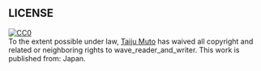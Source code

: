 ## LICENSE

<p xmlns:dct="http://purl.org/dc/terms/" xmlns:vcard="http://www.w3.org/2001/vcard-rdf/3.0#">
  <a rel="license"
     href="http://creativecommons.org/publicdomain/zero/1.0/">
    <img src="https://licensebuttons.net/p/zero/1.0/88x31.png" style="border-style: none;" alt="CC0" />
  </a>
  <br />
  To the extent possible under law,
  <a rel="dct:publisher"
     href="https://tai2.net/">
    <span property="dct:title">Taiju Muto</span></a>
  has waived all copyright and related or neighboring rights to
  <span property="dct:title">wave_reader_and_writer</span>.
This work is published from:
<span property="vcard:Country" datatype="dct:ISO3166"
      content="JP" about="https://tai2.net/">
  Japan</span>.
</p>

